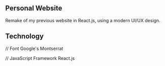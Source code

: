 ## Personal Website

Remake of my previous website in React.js, using a modern UI/UX design.

## Technology

// Font
Google's Montserrat

// JavaScript Framework
React.js
